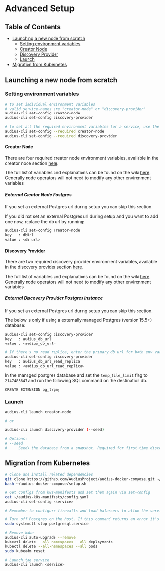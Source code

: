 # Advanced Setup

## Table of Contents
- [Launching a new node from scratch](#launching-a-new-node-from-scratch)
  - [Setting environment variables](#setting-environment-variables)
  - [Creator Node](#creator-node)
  - [Discovery Provider](#discovery-provider)
  - [Launch](#launch)
- [Migration from Kubernetes](#migration-from-kubernetes)
## Launching a new node from scratch

### Setting environment variables

```sh
# to set individual environment variables
# valid service-names are "creator-node" or "discovery-provider"
audius-cli set-config creator-node
audius-cli set-config discovery-provider

# to set all the required environment variables for a service, use the --required flag
audius-cli set-config --required creator-node
audius-cli set-config --required discovery-provider
```

#### Creator Node
There are four required creator node environment variables, available in the creator node section [here](README.md#creator-node).

The full list of variables and explanations can be found on the wiki [here](https://github.com/AudiusProject/audius-protocol/wiki/Content-Node:-Configuration-Details#required-environment-variables). Generally node operators will not need to modify any other environment variables

##### External Creator Node Postgres
If you set an external Postgres url during setup you can skip this section.

If you did not set an external Postgres url during setup and you want to add one now, replace the db url by running:
```sh
audius-cli set-config creator-node
key   : dbUrl
value : <db url>
```

#### Discovery Provider
There are two required discovery provider environment variables, available in the discovery provider section [here](README.md#discovery-provider).

The full list of variables and explanations can be found on the wiki [here](https://github.com/AudiusProject/audius-protocol/wiki/Discovery-Node:-Configuration-Details#required-environment-variables). Generally node operators will not need to modify any other environment variables


##### External Discovery Provider Postgres Instance
If you set an external Postgres url during setup you can skip this section.

The below is only if using a externally managed Postgres (version 15.5+) database:

```sh
audius-cli set-config discovery-provider
key   : audius_db_url
value : <audius_db_url>

# If there's no read replica, enter the primary db url for both env vars.
audius-cli set-config discovery-provider
key   : audius_db_url_read_replica
value : <audius_db_url_read_replica>
```


In the managed postgres database and set the `temp_file_limit` flag to `2147483647` and run the following SQL command on the destination db.
```
CREATE EXTENSION pg_trgm;
```

### Launch
```sh
audius-cli launch creator-node

# or

audius-cli launch discovery-provider (--seed)

# Options:
# --seed
#     Seeds the database from a snapshot. Required for first-time discovery setup.
```

## Migration from Kubernetes

```sh
# Clone and install related dependencies
git clone https://github.com/AudiusProject/audius-docker-compose.git ~/audius-docker-compose
bash ~/audius-docker-compose/setup.sh

# Get configs from k8s-manifests and set them again via set-config
cat ~/audius-k8s-manifests/config.yaml
audius-cli set-config <service>

# Remember to configure firewalls and load balancers to allow the service port through

# Turn off Postgres on the host. If this command returns an error it's not a problem.
sudo systemctl stop postgresql.service

# Remove kube
audius-cli auto-upgrade --remove
kubectl delete --all-namespaces --all deployments
kubectl delete --all-namespaces --all pods
sudo kubeadm reset

# Launch the service
audius-cli launch <service>
```
